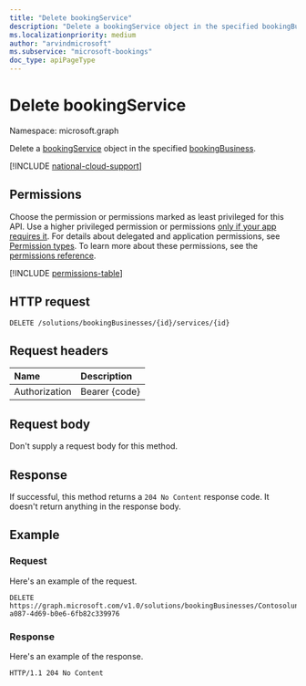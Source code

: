 ```yaml
---
title: "Delete bookingService"
description: "Delete a bookingService object in the specified bookingBusiness."
ms.localizationpriority: medium
author: "arvindmicrosoft"
ms.subservice: "microsoft-bookings"
doc_type: apiPageType
---
```


# Delete bookingService

Namespace: microsoft.graph

Delete a [bookingService](../resources/bookingservice.md) object in the specified [bookingBusiness](../resources/bookingbusiness.md).

[!INCLUDE [national-cloud-support](../../includes/global-us.md)]

## Permissions
Choose the permission or permissions marked as least privileged for this API. Use a higher privileged permission or permissions [only if your app requires it](/graph/permissions-overview#best-practices-for-using-microsoft-graph-permissions). For details about delegated and application permissions, see [Permission types](/graph/permissions-overview#permission-types). To learn more about these permissions, see the [permissions reference](/graph/permissions-reference).

<!-- { "blockType": "permissions", "name": "bookingservice_delete" } -->
[!INCLUDE [permissions-table](../includes/permissions/bookingservice-delete-permissions.md)]

## HTTP request
<!-- { "blockType": "ignored" } -->
```http
DELETE /solutions/bookingBusinesses/{id}/services/{id}
```
## Request headers
| Name       | Description|
|:---------------|:----------|
| Authorization  | Bearer {code}|

## Request body
Don't supply a request body for this method.


## Response
If successful, this method returns a `204 No Content` response code. It doesn't return anything in the response body.

## Example
### Request
Here's an example  of the request.

<!-- {
  "blockType": "request",
  "sampleKeys": ["Contosolunchdelivery@contoso.com", "57da6774-a087-4d69-b0e6-6fb82c339976"]
}-->
```http
DELETE https://graph.microsoft.com/v1.0/solutions/bookingBusinesses/Contosolunchdelivery@contoso.com/services/57da6774-a087-4d69-b0e6-6fb82c339976
```

### Response
Here's an example  of the response.
<!-- {
  "blockType": "response",
  "truncated": true
} -->
```http
HTTP/1.1 204 No Content
```

<!-- uuid: 8fcb5dbc-d5aa-4681-8e31-b001d5168d79
2015-10-25 14:57:30 UTC -->
<!--
{
  "type": "#page.annotation",
  "description": "Delete bookingService",
  "keywords": "",
  "section": "documentation",
  "tocPath": "",
  "suppressions": [
  ]
}
-->


